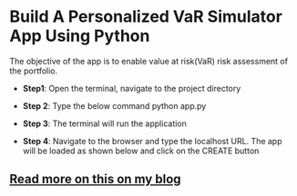 # Build A Personalized VaR Simulator App Using Python
The objective of the app is to enable value at risk(VaR) risk assessment of the portfolio.

* **Step1**: Open the terminal, navigate to the project directory

* **Step 2**: Type the below command
          <working directory>python app.py
          
* **Step 3**: The terminal will run the application

* **Step 4**: Navigate to the browser and type the localhost URL. The app will be loaded as shown below and click on the CREATE button


## [Read more on this on my blog](https://amitvkulkarni.medium.com/build-a-personalized-var-simulator-app-using-python-476e95774554)


